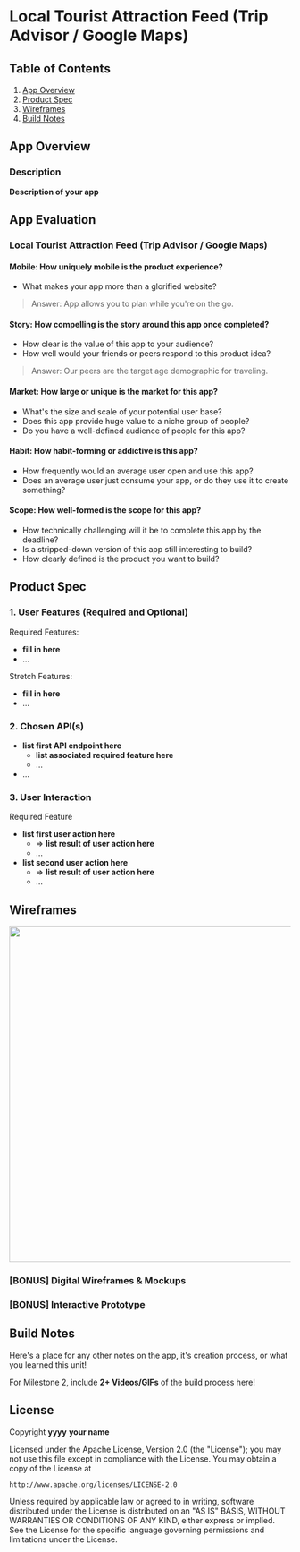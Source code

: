 # Local Tourist Attraction Feed (Trip Advisor / Google Maps)

## Table of Contents

1. [App Overview](#App-Overview)
1. [Product Spec](#Product-Spec)
1. [Wireframes](#Wireframes)
1. [Build Notes](#Build-Notes)

## App Overview

### Description 

**Description of your app**

## App Evaluation

<!-- Evaluation of your app across the following attributes -->

### Local Tourist Attraction Feed (Trip Advisor / Google Maps)

#### Mobile: How uniquely mobile is the product experience?
- What makes your app more than a glorified website?
> Answer: App allows you to plan while you're on the go.

#### Story: How compelling is the story around this app once completed?
- How clear is the value of this app to your audience?
- How well would your friends or peers respond to this product idea?
> Answer: Our peers are the target age demographic for traveling. 

#### Market: How large or unique is the market for this app?

- What's the size and scale of your potential user base?
- Does this app provide huge value to a niche group of people?
- Do you have a well-defined audience of people for this app?

#### Habit: How habit-forming or addictive is this app?

- How frequently would an average user open and use this app?
- Does an average user just consume your app, or do they use it to create something?

#### Scope: How well-formed is the scope for this app?

- How technically challenging will it be to complete this app by the deadline?
- Is a stripped-down version of this app still interesting to build?
- How clearly defined is the product you want to build?

## Product Spec

### 1. User Features (Required and Optional)

Required Features:

- **fill in here**
- ...

Stretch Features:

- **fill in here**
- ...

### 2. Chosen API(s)

- **list first API endpoint here**
  - **list associated required feature here**
  - ...
- ...

### 3. User Interaction

Required Feature

- **list first user action here**
  - => **list result of user action here**
  - ...
- **list second user action here**
  - => **list result of user action here**
  - ...

## Wireframes

<!-- Add picture of your hand sketched wireframes in this section -->
<img src="YOUR_WIREFRAME_IMAGE_URL" width=600>

### [BONUS] Digital Wireframes & Mockups

### [BONUS] Interactive Prototype

## Build Notes

Here's a place for any other notes on the app, it's creation 
process, or what you learned this unit!  

For Milestone 2, include **2+ Videos/GIFs** of the build process here!

## License

Copyright **yyyy** **your name**

Licensed under the Apache License, Version 2.0 (the "License");
you may not use this file except in compliance with the License.
You may obtain a copy of the License at

    http://www.apache.org/licenses/LICENSE-2.0

Unless required by applicable law or agreed to in writing, software
distributed under the License is distributed on an "AS IS" BASIS,
WITHOUT WARRANTIES OR CONDITIONS OF ANY KIND, either express or implied.
See the License for the specific language governing permissions and
limitations under the License.
